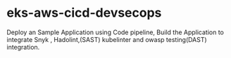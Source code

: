 # eks-aws-cicd-devsecops
Deploy an Sample Application using Code pipeline, Build the Application to integrate Snyk , Hadolint,(SAST) kubelinter and owasp testing(DAST) integration.
